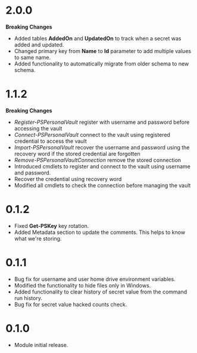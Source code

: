 # 2.0.0

**Breaking Changes**

- Added tables **AddedOn** and **UpdatedOn** to track when a secret was added and updated.
- Changed primary key from **Name** to **Id** parameter to add multiple values to same name.
- Added functionality to automatically migrate from older schema to new schema.

# 1.1.2

**Breaking Changes**

- *Register-PSPersonalVault* register with username and password before accessing the vault
- *Connect-PSPersonalVault* connect to the vault using registered credential to access the vault
- *Import-PSPersonalVault* recover the username and password using the recovery word if the stored credential are forgotten
- *Remove-PSPersonalVaultConnection* remove the stored connection
- Introduced cmdlets to register and connect to the vault using username and password.
- Recover the credential using recovery word
- Modified all cmdlets to check the connection before managing the vault

# 0.1.2

- Fixed **Get-PSKey** key rotation.
- Added Metadata section to update the comments. This helps to know what we're storing.

# 0.1.1

- Bug fix for username and user home drive environment variables.
- Modified the functionality to hide files only in Windows.
- Added functionality to clear history of secret value from the command run history.
- Bug fix for secret value hacked counts check.

# 0.1.0

- Module initial release.